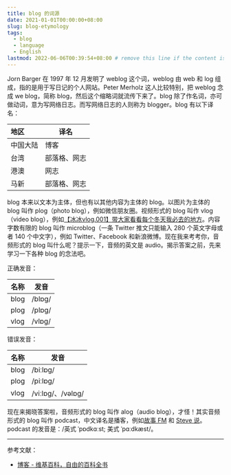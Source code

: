 ```yaml
---
title: blog 的词源
date: 2021-01-01T00:00:00+08:00
slug: blog-etymology
tags:
  - blog
  - language
  - English
lastmod: 2022-06-06T00:39:54+08:00 # remove this line if the content is actually changed
---
```


Jorn Barger 在 1997 年 12 月发明了 weblog 这个词，weblog 由 web 和 log 组成，指的是用于写日记的个人网站。Peter Merholz 这人比较特别，把 weblog 念成 we blog，简称 blog，然后这个缩略词就流传下来了。blog 除了作名词，亦可做动词，意为写网络日志。而写网络日志的人则称为 blogger。blog 有以下译名：

| 地区     | 译名         |
| :------- | ------------ |
| 中国大陆 | 博客         |
| 台湾     | 部落格、网志 |
| 港澳     | 网志         |
| 马新     | 部落格、网志 |

blog 本来以文本为主体，但也有以其他内容为主体的 blog。以图片为主体的 blog 叫作 plog（photo blog），例如微信朋友圈。视频形式的 blog 叫作 vlog（video blog），例如[【冰冰vlog.001】带大家看看每个冬天我必去的地方](https://www.bilibili.com/video/BV1vy4y1i7bS)。内容字数有限的 blog 叫作 microblog（一条 Twitter 推文只能输入 280 个英文字母或者 140 个中文字），例如 Twitter、Facebook 和新浪微博。现在我来考考你，音频形式的 blog 叫什么呢？提示一下，音频的英文是 audio。揭示答案之前，先来学习一下各种 blog 的念法吧。

正确发音：

| 名称 | 发音   |
| ---- | ------ |
| blog | /blɒɡ/ |
| plog | /plɒɡ/ |
| vlog | /vlɒɡ/ |

错误发音：

| 名称 | 发音              |
| ---- | ----------------- |
| blog | /biːlɒɡ/          |
| plog | /piːlɒɡ/          |
| vlog | /viːlɒɡ/、/vəlɒɡ/ |

现在来揭晓答案啦，音频形式的 blog 叫作 alog（audio blog），才怪！其实音频形式的 blog 叫作 podcast，中文译名是播客，例如[故事 FM](https://storyfm.cn/) 和 [Steve 说](https://steveshuo.com/)。podcast 的发音是：/英式 ˈpɒdkɑːst; 美式 ˈpɑːdkæst/。

---

参考文献：

- [博客 - 维基百科，自由的百科全书](https://zh.wikipedia.org/zh-cn/%E7%B6%B2%E8%AA%8C)
